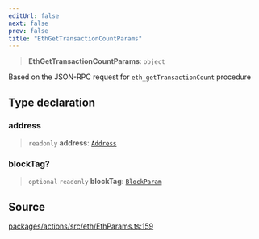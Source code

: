 ```yaml
---
editUrl: false
next: false
prev: false
title: "EthGetTransactionCountParams"
---
```


> **EthGetTransactionCountParams**: `object`

Based on the JSON-RPC request for `eth_getTransactionCount` procedure

## Type declaration

### address

> `readonly` **address**: [`Address`](/reference/tevm/actions/type-aliases/address-1/)

### blockTag?

> `optional` `readonly` **blockTag**: [`BlockParam`](/reference/tevm/actions/type-aliases/blockparam-1/)

## Source

[packages/actions/src/eth/EthParams.ts:159](https://github.com/evmts/tevm-monorepo/blob/main/packages/actions/src/eth/EthParams.ts#L159)
